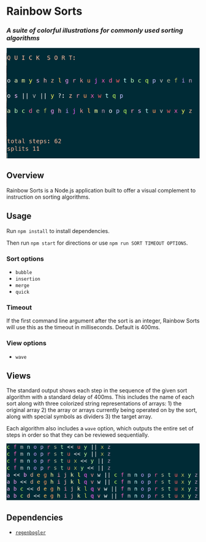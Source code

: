 # Rainbow Sorts

### *A suite of colorful illustrations for commonly used sorting algorithms*

![Standard View](./assets/standard.png)

## Overview

Rainbow Sorts is a Node.js application built to offer a visual complement to instruction on sorting algorithms.

## Usage
Run `npm install` to install dependencies.

Then run `npm start` for directions or use `npm run SORT TIMEOUT OPTIONS`.

### Sort options
* `bubble`
* `insertion`
* `merge`
* `quick`

### Timeout
If the first command line argument after the sort is an integer, Rainbow Sorts will use this as the timeout in milliseconds. Default is 400ms.

### View options
* `wave`

## Views

The standard output shows each step in the sequence of the given sort algorithm with a standard delay of 400ms. This includes the name of each sort along with three colorized string representations of arrays: 1) the original array 2) the array or arrays currently being operated on by the sort, along with special symbols as dividers 3) the target array. 

Each algorithm also includes a `wave` option, which outputs the entire set of steps in order so that they can be reviewed sequentially.

![Wave View](./assets/wave.png)

## Dependencies

* [`regenbogler`](https://github.com/jeremyrrose/regenbogler)

